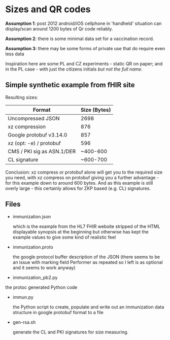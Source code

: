 # Sizes and QR codes

**Assumption 1**:  post 2012 android/iOS cellphone in 'handheld' situation can display/scan around 1200 bytes of Qr code reliably.

**Assumption 2**: there is some minimal data set for a vaccination record.

**Assumption 3**: there may be some forms of private use that do require even less data

Inspiration here are some PL and CZ experiments - static QR on paper; and in the PL case - with just the citizens initials *but not the full name*.


##  Simple synthetic example from fHIR site

Resulting sizes:

Format 		         	| Size (Bytes)
------------------------|---------------------
Uncompressed JSON 		| 2698
xz compression 			| 876
Google protobuf v3.14.0 | 857
xz (opt: -e) / protobuf	| 596
CMS / PKI sig as ASN.1/DER	| ~400-600
CL signature			|~600-700

Conclusion: xz compress or protobuf alone will get you to the required size you need, with xz compress on protobuf giving you a further advantage - for this example down to around 600 bytes. And as this example is still overly large - this certainly allows for ZKP based (e.g. CL) signatures.


## Files 

* immunization.json 

	which is the example from the HL7 FHIR website stripped of the HTML displayable synopsis at the beginning but otherwise has
	kept the example values to give some kind of realistic feel

* immunization.proto 

     the google protocol buffer description of the JSON (there  seems to be an issue with marking field Performer as repeated so I left is as optional and it seems to work anyway)

* immunization_pb2.py 

 the protoc generated Python code

* immun.py 

	the Python script to create, populate and write out an immunization data structure in google protobuf format to a file

* gen-rsa.sh

  generate the CL and PKI signatures for size measuring.
  

